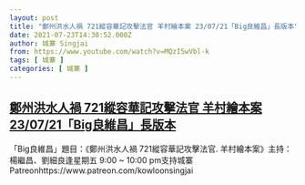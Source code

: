 ```yaml
---
layout: post
title: "鄭州洪水人禍 721縱容華記攻擊法官 羊村繪本案 23/07/21「Big良維昌」長版本"
date: 2021-07-23T14:30:52.000Z
author: 城寨 Singjai
from: https://www.youtube.com/watch?v=MQzI5wVbl-k
tags: [ 城寨 ]
categories: [ 城寨 ]
---
```

<!--1627050652000-->
[鄭州洪水人禍 721縱容華記攻擊法官 羊村繪本案 23/07/21「Big良維昌」長版本](https://www.youtube.com/watch?v=MQzI5wVbl-k)
------

<div>
「Big良維昌」題目：《鄭州洪水人禍  721縱容華記攻擊法官. 羊村繪本案》主持：楊繼昌、劉細良逢星期五 9:00 ~ 10:00 pm支持城寨Patreonhttps://www.patreon.com/kowloonsingjai
</div>
